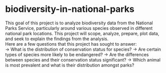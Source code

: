 # biodiversity-in-national-parks
This goal of this project is to analyze biodiversity data from the National Parks Service, particularly around various species observed in different national park locations.  This project will scope, analyze, prepare, plot data, and seek to explain the findings from the analysis.  
Here are a few questions that this project has sought to answer:  
-> What is the distribution of conservation status for species? 
-> Are certain types of species more likely to be endangered? 
-> Are the differences between species and their conservation status significant? 
-> Which animal is most prevalent and what is their distribution amongst parks?
